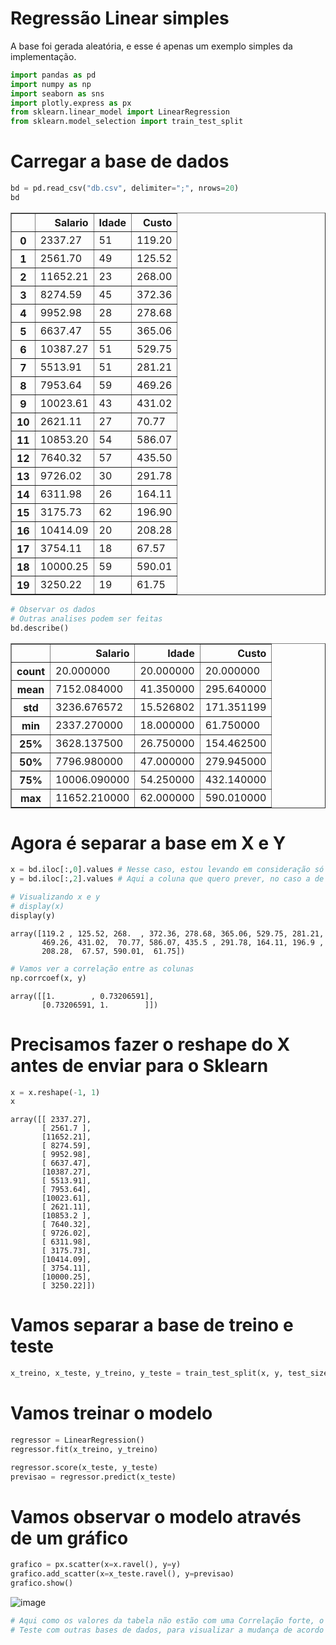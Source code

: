 # Regressão Linear simples

A base foi gerada aleatória, e esse é apenas um exemplo simples da implementação.


```python
import pandas as pd
import numpy as np
import seaborn as sns
import plotly.express as px
from sklearn.linear_model import LinearRegression
from sklearn.model_selection import train_test_split
```

# Carregar a base de dados


```python
bd = pd.read_csv("db.csv", delimiter=";", nrows=20)
bd
```




<div>
<table border="1" class="dataframe">
  <thead>
    <tr style="text-align: right;">
      <th></th>
      <th>Salario</th>
      <th>Idade</th>
      <th>Custo</th>
    </tr>
  </thead>
  <tbody>
    <tr>
      <th>0</th>
      <td>2337.27</td>
      <td>51</td>
      <td>119.20</td>
    </tr>
    <tr>
      <th>1</th>
      <td>2561.70</td>
      <td>49</td>
      <td>125.52</td>
    </tr>
    <tr>
      <th>2</th>
      <td>11652.21</td>
      <td>23</td>
      <td>268.00</td>
    </tr>
    <tr>
      <th>3</th>
      <td>8274.59</td>
      <td>45</td>
      <td>372.36</td>
    </tr>
    <tr>
      <th>4</th>
      <td>9952.98</td>
      <td>28</td>
      <td>278.68</td>
    </tr>
    <tr>
      <th>5</th>
      <td>6637.47</td>
      <td>55</td>
      <td>365.06</td>
    </tr>
    <tr>
      <th>6</th>
      <td>10387.27</td>
      <td>51</td>
      <td>529.75</td>
    </tr>
    <tr>
      <th>7</th>
      <td>5513.91</td>
      <td>51</td>
      <td>281.21</td>
    </tr>
    <tr>
      <th>8</th>
      <td>7953.64</td>
      <td>59</td>
      <td>469.26</td>
    </tr>
    <tr>
      <th>9</th>
      <td>10023.61</td>
      <td>43</td>
      <td>431.02</td>
    </tr>
    <tr>
      <th>10</th>
      <td>2621.11</td>
      <td>27</td>
      <td>70.77</td>
    </tr>
    <tr>
      <th>11</th>
      <td>10853.20</td>
      <td>54</td>
      <td>586.07</td>
    </tr>
    <tr>
      <th>12</th>
      <td>7640.32</td>
      <td>57</td>
      <td>435.50</td>
    </tr>
    <tr>
      <th>13</th>
      <td>9726.02</td>
      <td>30</td>
      <td>291.78</td>
    </tr>
    <tr>
      <th>14</th>
      <td>6311.98</td>
      <td>26</td>
      <td>164.11</td>
    </tr>
    <tr>
      <th>15</th>
      <td>3175.73</td>
      <td>62</td>
      <td>196.90</td>
    </tr>
    <tr>
      <th>16</th>
      <td>10414.09</td>
      <td>20</td>
      <td>208.28</td>
    </tr>
    <tr>
      <th>17</th>
      <td>3754.11</td>
      <td>18</td>
      <td>67.57</td>
    </tr>
    <tr>
      <th>18</th>
      <td>10000.25</td>
      <td>59</td>
      <td>590.01</td>
    </tr>
    <tr>
      <th>19</th>
      <td>3250.22</td>
      <td>19</td>
      <td>61.75</td>
    </tr>
  </tbody>
</table>
</div>




```python
# Observar os dados
# Outras analises podem ser feitas
bd.describe()
```




<div>
<table border="1" class="dataframe">
  <thead>
    <tr style="text-align: right;">
      <th></th>
      <th>Salario</th>
      <th>Idade</th>
      <th>Custo</th>
    </tr>
  </thead>
  <tbody>
    <tr>
      <th>count</th>
      <td>20.000000</td>
      <td>20.000000</td>
      <td>20.000000</td>
    </tr>
    <tr>
      <th>mean</th>
      <td>7152.084000</td>
      <td>41.350000</td>
      <td>295.640000</td>
    </tr>
    <tr>
      <th>std</th>
      <td>3236.676572</td>
      <td>15.526802</td>
      <td>171.351199</td>
    </tr>
    <tr>
      <th>min</th>
      <td>2337.270000</td>
      <td>18.000000</td>
      <td>61.750000</td>
    </tr>
    <tr>
      <th>25%</th>
      <td>3628.137500</td>
      <td>26.750000</td>
      <td>154.462500</td>
    </tr>
    <tr>
      <th>50%</th>
      <td>7796.980000</td>
      <td>47.000000</td>
      <td>279.945000</td>
    </tr>
    <tr>
      <th>75%</th>
      <td>10006.090000</td>
      <td>54.250000</td>
      <td>432.140000</td>
    </tr>
    <tr>
      <th>max</th>
      <td>11652.210000</td>
      <td>62.000000</td>
      <td>590.010000</td>
    </tr>
  </tbody>
</table>
</div>



# Agora é separar a base em X e Y


```python
x = bd.iloc[:,0].values # Nesse caso, estou levando em consideração só a coluna de salario
y = bd.iloc[:,2].values # Aqui a coluna que quero prever, no caso a de custo
```


```python
# Visualizando x e y
# display(x)
display(y)
```


    array([119.2 , 125.52, 268.  , 372.36, 278.68, 365.06, 529.75, 281.21,
           469.26, 431.02,  70.77, 586.07, 435.5 , 291.78, 164.11, 196.9 ,
           208.28,  67.57, 590.01,  61.75])



```python
# Vamos ver a correlação entre as colunas
np.corrcoef(x, y)
```




    array([[1.        , 0.73206591],
           [0.73206591, 1.        ]])



# Precisamos fazer o reshape do X antes de enviar para o Sklearn


```python
x = x.reshape(-1, 1)
x
```




    array([[ 2337.27],
           [ 2561.7 ],
           [11652.21],
           [ 8274.59],
           [ 9952.98],
           [ 6637.47],
           [10387.27],
           [ 5513.91],
           [ 7953.64],
           [10023.61],
           [ 2621.11],
           [10853.2 ],
           [ 7640.32],
           [ 9726.02],
           [ 6311.98],
           [ 3175.73],
           [10414.09],
           [ 3754.11],
           [10000.25],
           [ 3250.22]])



# Vamos separar a base de treino e teste


```python
x_treino, x_teste, y_treino, y_teste = train_test_split(x, y, test_size=0.33, random_state=30)
```

# Vamos treinar o modelo


```python
regressor = LinearRegression()
regressor.fit(x_treino, y_treino)

regressor.score(x_teste, y_teste)
previsao = regressor.predict(x_teste)
```

# Vamos observar o modelo através de um gráfico



```python
grafico = px.scatter(x=x.ravel(), y=y)
grafico.add_scatter(x=x_teste.ravel(), y=previsao)
grafico.show()
```
![image](https://github.com/Welling7onSiqueira/regressao_linear_simples/assets/122923404/855c5891-500d-4602-addd-572489ec9560)

```python
# Aqui como os valores da tabela não estão com uma Correlação forte, o grafico consegue mostrar essa diferença.
# Teste com outras bases de dados, para visualizar a mudança de acordo com os dados fornecidos 
```

  </div>

